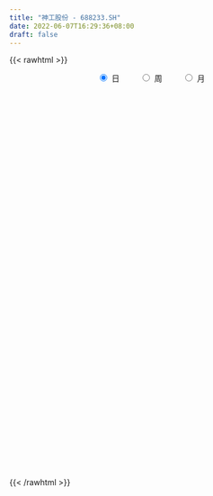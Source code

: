```yaml
---
title: "神工股份 - 688233.SH"
date: 2022-06-07T16:29:36+08:00
draft: false
---
```

{{< rawhtml >}}
    <div style="text-align: center">
        <label style="padding: 1rem;"><input style="margin-right: .5rem" type="radio" name="period" value="D" checked onclick="period_change(this)">日</label>
        <label style="padding: 1rem;"><input style="margin-right: .5rem" type="radio" name="period" value="W" onclick="period_change(this)">周</label>
        <label style="padding: 1rem;"><input style="margin-right: .5rem" type="radio" name="period" value="M" onclick="period_change(this)">月</label>
    </div>
    <div id="chart" style="height: 700px;"></div> 
    <script type="text/javascript">
        const D_v = [48874.21,60696.96,78216.34,64383.95,45057.26,77042.09,67079.66,72929.59,94086.69,102418.96,118325.95,90688.83,84387.85,75764.98,60602.64,45069.61,47243.79,39051.09,31353.0,34165.69,35592.69,27892.52,26572.83,20440.51,21799.97,17504.21,40855.94,21007.71,31789.29,29859.44,19689.23,29905.39,55099.23,31898.1,63455.34,74238.7,48241.19,61427.4,44544.49,51861.28,63617.7,52171.79,44114.65,26496.88,24012.23,19588.32,21548.69,29507.93,31343.64,13831.49,14693.1,21287.95,17794.97,18816.33,21718.07,20518.67,23108.6,17016.56,25881.19,18116.0,16123.26,14956.9,9464.13,12455.88,14004.18,21379.68,14493.83,12770.54,17620.3,14443.11,13806.14,16276.44,12465.23,12755.86,14321.43,9292.95,8518.71,9290.75,25966.69,37061.15,16994.29,16990.27,20413.57,40979.46,37339.96,32381.81,19571.75,26604.56,19366.15,13597.85,22255.96,14587.67,15628.38,7860.23,8134.35,6311.17,5313.77,6655.92,12428.95,11442.74,8709.34,7762.25,6206.54,6012.78,5829.72,5355.75,3765.84,5353.56,4436.58,3505.05,8237.43,7427.33,9309.04,8241.52,10253.0,6020.8,6963.56,7014.69,21988.85,10811.0,11212.67,7303.72,10945.26,8342.33,9420.74,5556.9,6114.25,4950.36,9757.0,5927.1,8246.76,4454.97,4462.46,5955.01,5110.13,7011.46,6777.78,5038.55,8829.41,6648.74,8594.32,4541.74,7497.91,6573.94,6291.97,9679.99,6238.03,8365.13,17599.38,13023.4,12772.83,8032.19,7209.63,9856.05,7272.87,5109.86,18037.48,13290.01,18599.02,15620.72,18640.5,9575.31,8744.57,7622.48,9251.89,13811.72,14398.5,12302.44,9303.44,32358.17,23759.45,14007.18,23759.59,19591.15,11421.45,9449.74,11147.23,8991.76,6567.21,9295.16,11037.19,27888.05,17074.31,10420.16,9536.42,13226.23,8799.5,7628.46,5892.59,22924.77,17688.92,11048.15,11514.87,6355.17,7277.15,7555.84,5591.52,5214.87,8310.56,6332.49,7691.11,6996.29,7433.87,6815.64,7860.15,6173.77,4196.04,5667.02,6063.53,4528.08,4397.89,5627.08,6225.63,4263.15,4099.78,11604.23,15524.46,16563.7,11972.72,7019.94,11484.26,7280.5,5538.14,7614.52,8212.34,11046.72,16137.28,12579.79,21596.59,37254.98,22337.2,28567.15,10557.42,17216.42,15732.27,18276.55,12019.58,15834.3,16850.37,9017.45,7358.36,16544.42,9277.54,12490.98,20329.21,17325.71,15030.28,13393.04,11522.36,15088.87,17161.46,35793.91,49409.41,66313.2,45068.75,43265.72,51837.09,49180.24,48072.1,33939.51,39778.59,33504.61,32246.29,26551.67,31754.46,53818.59,49952.86,37965.81,41047.95,39495.21,33697.91,38358.04,30744.93,21939.07,67192.55,42217.6,48989.11,46518.94,56302.65,33508.8,40584.81,32529.14,28081.03,52846.34,34619.23,23871.59,28328.01,17660.34,24114.73,52789.53,54570.03,40793.23,54920.5,68732.09,47786.08,40851.36,48510.14,45515.2,18760.44,167044.41,143939.57,73494.46,67329.72,47140.55,34240.35,78962.17,58966.18,43135.02,35417.3,34479.29,51153.2,42418.81,40855.82,107135.01,46625.95,33839.83,36847.62,30348.05,22497.48,32720.86,27249.47,29006.24,25959.82,27480.59,26311.16,20046.7,35846.49,18306.68,23530.25,24598.83,20257.55,16446.43,14647.63,23132.94,22709.78,22340.35,19452.45,23883.44,24419.15,17350.02,24883.43,33745.95,16972.98,12242.29,28328.82,28922.88,16419.15,25430.37,28384.94,36096.1,60897.88,105402.38,47209.32,39318.59,31910.08,32351.85,36869.91,22069.07,31437.38,27013.92,21148.75,50437.49,37187.19,107791.86,61956.54,60508.62,42982.96,42477.83,41281.48,31452.88,96171.45,70698.92,57894.2,44636.15,37074.6,45289.97,66284.65,35287.74,30059.12,29442.91,28451.46,39140.85,27774.87,18402.5,16217.62,18279.16,24289.17,17324.81,30468.87,35040.35,21224.97,23044.22,16590.13,14346.52,21597.27,14315.27,24907.53,28736.01,27275.84,28258.26,18592.58,39739.04,25938.58,28689.17,18742.76,35969.36,23536.58,15987.14,30261.37,15534.94,22475.43,26873.67,30920.15,21082.24,19463.84,48792.86,32653.9,17506.04,16136.89,12738.29,14612.19,19860.93,16305.37,23812.21,22048.76,52105.97,29163.69,18951.77,12462.44,22345.47,17207.49,42574.85,32002.11,38727.56,44690.73,27985.4,23269.57,13738.0,24394.07,20485.5,29618.18,32647.54,37577.84,20059.92,13389.02,25504.72,34842.42,41356.41,43780.17,22060.09,17802.58,16597.38,13154.27,11594.7,17215.67,10194.33,11817.79,11145.96,15944.95,25441.38,18280.5,25989.28,16094.09,9850.16,8962.7,15382.22,9532.57,12201.78,13990.29,6831.72,9127.55,7169.03,11233.47,52636.84,49862.82,38611.75,46082.85,32015.03,22586.09,11137.84,25430.98,27999.38,27491.16,17974.86,16068.3,24479.88,17378.6,21510.3,13307.74,12988.82,19275.94,14744.44,12494.36,11885.79,15696.54,15051.51,14456.96,22839.76,31785.81,19764.13]
const D_histogram = [0.0,0.0319088319,0.25501793,0.2532006374,0.0033465119,0.2301491827,0.2940208184,0.4329942135,0.7007507459,0.9863675901,0.6986192622,0.5238377034,0.4437843489,0.2029280291,-0.1322964914,-0.2675638491,-0.2870319295,-0.3177601831,-0.456595645,-0.5323420379,-0.6827003897,-0.86208973,-0.8255827222,-0.8305630825,-0.7515409695,-0.6803713636,-0.4676085247,-0.3574275609,-0.1971651161,-0.2368262357,-0.2147436476,-0.292475615,-0.0585236893,0.0708372393,0.4665715859,0.6398654275,0.8412464197,1.0732848642,1.0667834346,1.1971350743,1.0846134859,0.6043955907,-0.0812145971,-0.5907624067,-0.8132047667,-0.9117419923,-0.9789811891,-1.0993430283,-1.3590577139,-1.4417912878,-1.3421557012,-1.0448630061,-0.8021735341,-0.5509953343,-0.25152472,-0.1417655253,0.0076669767,0.0547759346,0.1238626552,0.1204958773,0.0901256302,0.0142224739,-0.0116066082,0.0502134171,0.1176663326,0.2614268525,0.2630031498,0.1466992895,0.03693958,-0.0892140322,-0.0541769348,-0.1457363756,-0.1111247497,-0.0455795609,0.0455947332,0.1288041282,0.1615224292,0.1228581793,0.2913647968,0.500452546,0.5429085926,0.5093689333,0.4466628334,0.6825659785,0.7879373951,0.8813938137,0.7792319625,0.8062905476,0.7655815703,0.6285413,0.3436999571,0.2030919041,-0.0214476634,-0.1642443448,-0.3206983216,-0.3561645296,-0.374391937,-0.3047007291,-0.1305322057,-0.0203274022,-0.0082750912,-0.0628230387,-0.143986702,-0.2034263103,-0.2073795313,-0.2428836124,-0.2810703353,-0.3265923551,-0.3735812873,-0.3537191066,-0.2366695868,-0.1510934599,-0.0925767985,-0.0813186202,0.0530764189,0.1496332231,0.224090986,0.2522037783,0.4374820067,0.4763479585,0.3782027629,0.2999346527,0.3154019964,0.354267856,0.273490204,0.1991910252,0.1253733739,0.0701194894,-0.0447907924,-0.1341689532,-0.2465871143,-0.325509652,-0.3440970913,-0.3173654188,-0.2590775238,-0.1624160283,-0.1070264605,-0.0367690038,0.040484503,0.0126818244,-0.0935793642,-0.1583556606,-0.2520856758,-0.2314781336,-0.2571832228,-0.3859255162,-0.4050569445,-0.4684320931,-0.2788179825,-0.172873981,-0.0013644365,0.0650446391,0.0396130711,-0.0714956798,-0.0982152074,-0.0927528532,0.093626051,0.3215131269,0.559546827,0.5968192729,0.4762263503,0.3065951018,0.1495208539,0.0445864625,-0.0880006582,-0.0010253768,-0.0132859827,0.0820440916,0.0941212912,0.2841895167,0.3926891346,0.4013607241,0.5337166097,0.5535603117,0.4954762281,0.403227624,0.1664849963,-0.0862513887,-0.2149515231,-0.3748196951,-0.5283959529,-0.9885000141,-1.2825055054,-1.3679144418,-1.3973088538,-1.1826522696,-0.9499453726,-0.6955369991,-0.4756538668,-0.12320344,0.0561024846,0.14160812,0.248393944,0.3266158568,0.3629442187,0.3575193658,0.3700662922,0.35919121,0.2012845227,0.0905046227,0.118886659,0.0891441575,-0.0292805425,-0.0840575066,-0.0697129778,-0.055395345,-0.0244880976,0.0516288715,0.1315529159,0.1544903844,0.1286680567,0.1346093793,0.1215506882,0.1359194512,0.1434418298,0.1727551777,0.2973974244,0.397997,0.4645828509,0.4823257803,0.4852944271,0.3762710486,0.2727484331,0.2457636673,0.2344205985,0.2801668441,0.3701460947,0.3833718583,0.4911508448,0.3859430937,0.2201598036,0.1343641663,0.0569458282,-0.0074641151,0.0028523265,-0.0273335103,-0.0455228087,-0.1521384895,-0.2852680301,-0.3342131013,-0.3257891038,-0.2543029273,-0.1528401808,-0.1135022121,0.0318743095,0.098812239,0.1607154164,0.1482048154,0.1748868069,0.2026386338,0.1672412279,0.2813614518,0.4270514115,0.786858196,0.9468694537,0.9896137067,0.8216202781,0.8443718435,0.8157210512,0.7142898572,0.6960131183,0.7336949595,0.5507231989,0.4400885022,0.297903269,0.3590592542,0.4115387451,0.405113158,0.2546050157,0.1378846331,-0.1330959931,-0.397548794,-0.4433916457,-0.5045153789,-0.1924240264,-0.1307521122,0.0224684119,0.0992657503,0.0198876342,0.0094726158,0.034510417,-0.0727842135,-0.152570828,-0.5226540412,-0.7299041984,-0.8557509409,-0.9347916092,-0.9794974686,-0.8513262803,-0.4657771385,-0.0612260958,0.2173809581,0.5219254704,0.6621995594,0.5930084177,0.6794308358,0.8202956072,0.7786223998,1.4666173798,2.7276226153,3.4458291664,3.540276816,3.3851831079,2.879452588,2.4534194496,3.0889979867,2.9283962536,2.2641269861,1.5225141157,0.831009715,0.3335416007,-0.2141870177,-0.6027582422,-1.2278464359,-1.4703871461,-1.9095560469,-2.0853000169,-2.3576610415,-2.6332761412,-2.839426733,-2.8915861453,-2.9999989434,-2.7450526254,-2.6204651808,-2.4351910953,-2.3743096858,-2.032434427,-1.9425418188,-1.7102907311,-1.5177043783,-1.4300059658,-1.3634385871,-1.2581672664,-1.0259887983,-0.8906642343,-0.9142835434,-0.7968020832,-0.8211384235,-0.4359910507,-0.270956219,-0.035575618,-0.2278487872,-0.16383627,-0.1042679417,0.292968864,0.4904322586,0.6194972979,0.8066420161,0.7773102468,0.9841181616,1.6296217185,1.1347152424,0.6439919563,0.051873846,-0.2276214357,-0.3636471088,-0.4707123717,-0.4431740421,-0.1989615692,-0.1095355028,-0.0800832845,0.3424626638,0.7236177433,1.7362197208,2.3102617706,1.9671591844,1.4411493058,1.0634643786,0.7488966038,0.4784618868,1.2698576599,1.6370743431,1.6580065642,1.4148985009,1.1140935915,1.07179076,1.3329619928,1.3030231798,0.9526520179,0.6441885226,0.1475884579,-0.5171787715,-0.6929184117,-0.7734386397,-0.7953133012,-0.8368210994,-0.6446824295,-0.6976075277,-0.4575130281,-0.6260436477,-0.8323854578,-0.8557069383,-0.9896091785,-1.2090734659,-1.2604985759,-1.2878232874,-1.4513898192,-1.6284790419,-1.4226103359,-0.9868132869,-0.7140389718,-0.9530618582,-0.8880702537,-1.088292898,-1.1405508807,-1.3742498516,-1.403155536,-1.4413007872,-1.1634169543,-0.9425129801,-0.8171708057,-0.8579031477,-1.0592639684,-1.224527396,-1.1119278736,-0.8259848752,-0.2677256333,-0.0211821064,0.0879457153,0.2071311905,0.1797581644,0.0838865254,-0.0551895748,-0.065872027,-0.1778882192,0.5086539526,0.8876506569,1.0877309432,1.1837620159,1.3089531788,1.2667384724,1.7149798019,1.6799638767,1.6821209597,1.97740817,1.8352749155,1.5779579848,1.2296207019,1.0030647066,0.6843778334,0.615376268,0.6540330944,0.5862578242,0.6403372476,0.4857007207,0.31764893,0.6444993496,0.5462695385,0.385261272,0.1899142103,-0.278162425,-0.5071888216,-0.7034092658,-0.9794972509,-1.1995944734,-1.3760693817,-1.2390374441,-1.1236540865,-1.017669071,-1.2398995095,-1.2557893217,-1.0225055106,-0.8554559462,-0.6926937934,-0.6863530058,-0.7474660312,-0.7668166248,-0.4681351977,-0.1340411938,-0.0087486995,-0.0215152223,-0.0996745302,-0.5208211368,-1.5255217356,-2.0306296558,-2.4167721097,-2.3490489184,-2.0652471677,-1.710426817,-1.4266271529,-0.9277424836,-0.3627569105,0.1127604854,0.4323498829,0.6409350512,0.9411337648,1.0753792494,1.2850203732,1.3824951938,1.4607559987,1.2342769543,1.1098407192,0.9633736355,0.7402954657,0.6476844269,0.6919185859,0.7120914916,0.8925540543,1.0617948796,1.0155136271]
const D_fast = [0.0,0.0398860399,0.3267496205,0.3882324872,0.1392149897,0.4235549562,0.5609317965,0.808153745,1.2510979639,1.7833067056,1.6702131932,1.6263910603,1.657283793,1.4671594805,1.0988608371,0.8967025172,0.8054764544,0.6953081549,0.4423237819,0.2334918795,-0.0875415697,-0.4824533425,-0.6523420153,-0.8649631462,-0.9738262756,-1.0727495106,-0.9768888029,-0.9560647292,-0.8450935635,-0.9439612421,-0.9755645658,-1.126415437,-0.9070944336,-0.7600241952,-0.2476469521,0.0856132463,0.4973058435,0.997665504,1.2578599331,1.6874953413,1.8461271244,1.5170081269,0.8110942898,0.1538558785,-0.2718876731,-0.5983603968,-0.9103448908,-1.3055424871,-1.9050216012,-2.3482029971,-2.5841063358,-2.5480293922,-2.5058833038,-2.3924539375,-2.1558645032,-2.0815466899,-1.9301974437,-1.8693945022,-1.7693421177,-1.7425849263,-1.7504237658,-1.8227713037,-1.8515020379,-1.7771286582,-1.6802591596,-1.4711419266,-1.4038148418,-1.4834438797,-1.5839686943,-1.7324258146,-1.7109329508,-1.8389264855,-1.832096047,-1.7779457485,-1.675372771,-1.559962344,-1.4868634358,-1.4948131408,-1.2534653241,-0.9192644384,-0.7410812437,-0.6472786696,-0.5983190612,-0.1917744214,0.1105813439,0.4243862159,0.5170323554,0.7456635774,0.8963499926,0.9164450474,0.7175286937,0.6276936167,0.3977921334,0.2139343657,-0.0226941914,-0.1472015318,-0.2590269234,-0.2655108978,-0.1239754259,-0.018852473,-0.0088689346,-0.0791226418,-0.1962829806,-0.3065791665,-0.3623772703,-0.4586022546,-0.5670565613,-0.6942266699,-0.8346109239,-0.9031785198,-0.8452963967,-0.7974936348,-0.7621211731,-0.7711926498,-0.6235285059,-0.489563396,-0.3590828866,-0.2679191497,0.0267295804,0.1846825218,0.1810880169,0.1778035699,0.2721214127,0.3995542363,0.3871491353,0.3626477128,0.3201734049,0.2824493928,0.1563414129,0.0334210138,-0.1406439259,-0.3009438766,-0.4055555887,-0.458165271,-0.4646467568,-0.4085892684,-0.3799563158,-0.31889111,-0.2315164774,-0.2561487,-0.3858047297,-0.4901699412,-0.6469213754,-0.6841833665,-0.7741842614,-0.9994079339,-1.1198035983,-1.3002867702,-1.1803771553,-1.117651649,-0.9464832135,-0.8638129782,-0.8793412785,-1.0083239492,-1.0595972788,-1.0773231378,-0.8675377209,-0.5592723633,-0.1813519564,0.0051253077,0.0035889726,-0.0893935004,-0.2090875348,-0.3028753106,-0.4574625958,-0.3707436587,-0.3863257602,-0.270484663,-0.2348771406,0.0262384641,0.2329103656,0.3419221361,0.6077071741,0.7659409541,0.8317259275,0.8402842294,0.6451628508,0.3708636186,0.1884256034,-0.0651474924,-0.3508227384,-1.0580518031,-1.6726836708,-2.1000712176,-2.478792843,-2.5597993263,-2.5645787724,-2.4840546487,-2.3830849831,-2.0614354163,-1.8681038706,-1.7471962052,-1.5783118952,-1.4184360182,-1.2913716016,-1.207416613,-1.1023531135,-1.0234303933,-1.1310159499,-1.2191696942,-1.1610659931,-1.1685224553,-1.2942672909,-1.3700586316,-1.3731423473,-1.3726735507,-1.3478883278,-1.2588641408,-1.1460518674,-1.0844918028,-1.0781471163,-1.0385534489,-1.0212244679,-0.9728758421,-0.9294930061,-0.8569908638,-0.657999261,-0.4579004353,-0.2751688718,-0.1368444972,-0.0125522437,-0.02750786,-0.0628433672,-0.0283872162,0.0188748646,0.1346628212,0.3171785956,0.4262473236,0.6568140214,0.6480920437,0.5373487045,0.4851441088,0.4219622277,0.3556862556,0.3667157788,0.3296965645,0.3001265639,0.1554762608,-0.0489702874,-0.1814686339,-0.2544919123,-0.2465814677,-0.1833287664,-0.1723663506,-0.0190212517,0.0726197375,0.1747017691,0.199242372,0.2696460651,0.3480575505,0.3544704515,0.5389310384,0.791383851,1.3479051845,1.7446338056,2.0347814852,2.0721931262,2.3060376525,2.481317123,2.5584583933,2.714184934,2.935290515,2.8899995541,2.889386983,2.8216775671,2.9725983658,3.127962543,3.2228152454,3.135958357,3.0537091327,2.7494545082,2.3856145088,2.2289237457,2.0416711678,2.3056565136,2.3346403999,2.4934780269,2.5950918029,2.5206855953,2.5126387308,2.5463041363,2.4208134525,2.3028841309,1.8021374074,1.4124112006,1.0726267229,0.7598881523,0.4703079258,0.385647544,0.6547524011,1.0439969199,1.3769492133,1.8119750932,2.1177990721,2.1968600348,2.4531401619,2.7990788351,2.9520612276,4.0067105526,5.9496214419,7.5292852846,8.5088021381,9.200004207,9.4141368342,9.6014585581,11.0092865919,11.5807839222,11.4825464012,11.1215620597,10.6378100878,10.2237273737,9.6224520009,9.0831912159,8.1511414132,7.5410039164,6.6244460039,5.9273770296,5.0656007446,4.1316666097,3.2156593347,2.440603386,1.5821908521,1.1508740138,0.6203451631,0.1968214748,-0.3358745371,-0.5021078851,-0.8978507316,-1.0931723267,-1.2800120685,-1.5498151474,-1.8241074155,-2.0333779114,-2.0576966429,-2.1450381374,-2.3972283324,-2.478947393,-2.7085683392,-2.4324187291,-2.3351229522,-2.1086362557,-2.3578716216,-2.3348181719,-2.301316829,-1.8308378073,-1.510766348,-1.2268269843,-0.8380217621,-0.6730259697,-0.2201885144,0.832720472,0.6214928065,0.2917675095,-0.2873821393,-0.6237827799,-0.8507202302,-1.075463586,-1.158718767,-0.9642466863,-0.9022044957,-0.8927730985,-0.3846114842,0.1774480311,1.6241049388,2.7757124312,2.9243996412,2.758677089,2.6468582564,2.5195146326,2.3686953873,3.4775555754,4.2540408444,4.6894747064,4.8000912684,4.7778097569,5.0034546153,5.5978663464,5.8936833284,5.7814751709,5.6340588062,5.1743558561,4.3802939338,4.0313246906,3.7574448027,3.5367418159,3.2860287429,3.3169968054,3.0896698252,3.2153860679,2.8903445364,2.4759063617,2.2386581467,1.8573536119,1.335620958,0.9690712039,0.6197906707,0.093376684,-0.4908322991,-0.640616177,-0.4515224498,-0.3572578777,-0.8345462286,-0.9915721875,-1.4638680564,-1.8012637592,-2.378525193,-2.7582197614,-3.1566902094,-3.169660615,-3.1843848859,-3.2633354129,-3.5185435418,-3.9847203546,-4.4561156313,-4.6214980773,-4.5420512976,-4.050723464,-3.8094754637,-3.6783612132,-3.5073929405,-3.4898264254,-3.564726433,-3.7175999269,-3.7447503859,-3.9012386329,-3.087532973,-2.4866236045,-2.0146105823,-1.6226390057,-1.1702095481,-0.8957396363,-0.0187533563,0.3662216876,0.7889090105,1.5785482633,1.8952337377,2.0324063031,1.9914741957,2.0156843771,1.8680919623,1.9529344639,2.1550995638,2.2338887497,2.448052485,2.4148411382,2.3262015801,2.814176837,2.8525144105,2.787821462,2.639952953,2.1023357114,1.7465121094,1.3744393488,0.8534770509,0.3334812101,-0.1870110437,-0.3597384671,-0.5252686311,-0.6737008834,-1.2059061993,-1.5357433419,-1.5580859084,-1.6049003305,-1.6153116261,-1.7805590899,-2.0285386232,-2.239593373,-2.0579457453,-1.7573620399,-1.6342567204,-1.6524020488,-1.7554799893,-2.3068318801,-3.6929129127,-4.7056782469,-5.6960137282,-6.2155527665,-6.4480628077,-6.5208491613,-6.5937062855,-6.3267572371,-5.8524608916,-5.3487533743,-4.921076506,-4.552257575,-4.0167754202,-3.6136851232,-3.0827889062,-2.6396902871,-2.1962404825,-2.1141502883,-1.9611263436,-1.8667500184,-1.9047543218,-1.8354442538,-1.6182304484,-1.4200346698,-1.0164335935,-0.5817440483,-0.3741468941]
const D_slow = [0.0,0.007977208,0.0717316905,0.1350318498,0.1358684778,0.1934057735,0.2669109781,0.3751595315,0.5503472179,0.7969391155,0.971593931,1.1025533569,1.2134994441,1.2642314514,1.2311573285,1.1642663663,1.0925083839,1.0130683381,0.8989194268,0.7658339174,0.59515882,0.3796363875,0.1732407069,-0.0344000637,-0.2222853061,-0.392378147,-0.5092802782,-0.5986371684,-0.6479284474,-0.7071350063,-0.7608209182,-0.833939822,-0.8485707443,-0.8308614345,-0.714218538,-0.5542521812,-0.3439405762,-0.0756193602,0.1910764985,0.490360267,0.7615136385,0.9126125362,0.8923088869,0.7446182852,0.5413170936,0.3133815955,0.0686362982,-0.2061994588,-0.5459638873,-0.9064117093,-1.2419506346,-1.5031663861,-1.7037097696,-1.8414586032,-1.9043397832,-1.9397811645,-1.9378644204,-1.9241704367,-1.8932047729,-1.8630808036,-1.8405493961,-1.8369937776,-1.8398954296,-1.8273420754,-1.7979254922,-1.7325687791,-1.6668179916,-1.6301431692,-1.6209082742,-1.6432117823,-1.656756016,-1.6931901099,-1.7209712973,-1.7323661875,-1.7209675042,-1.6887664722,-1.6483858649,-1.6176713201,-1.5448301209,-1.4197169844,-1.2839898363,-1.1566476029,-1.0449818946,-0.8743403999,-0.6773560512,-0.4570075977,-0.2621996071,-0.0606269702,0.1307684224,0.2879037474,0.3738287366,0.4246017126,0.4192397968,0.3781787106,0.2980041302,0.2089629978,0.1153650136,0.0391898313,0.0065567799,0.0014749293,-0.0005938435,-0.0162996032,-0.0522962787,-0.1031528562,-0.1549977391,-0.2157186422,-0.285986226,-0.3676343148,-0.4610296366,-0.5494594132,-0.6086268099,-0.6464001749,-0.6695443746,-0.6898740296,-0.6766049249,-0.6391966191,-0.5831738726,-0.520122928,-0.4107524263,-0.2916654367,-0.197114746,-0.1221310828,-0.0432805837,0.0452863803,0.1136589313,0.1634566876,0.1948000311,0.2123299034,0.2011322053,0.167589967,0.1059431884,0.0245657754,-0.0614584974,-0.1407998521,-0.2055692331,-0.2461732401,-0.2729298553,-0.2821221062,-0.2720009805,-0.2688305244,-0.2922253654,-0.3318142806,-0.3948356995,-0.4527052329,-0.5170010386,-0.6134824177,-0.7147466538,-0.8318546771,-0.9015591727,-0.944777668,-0.9451187771,-0.9288576173,-0.9189543495,-0.9368282695,-0.9613820713,-0.9845702846,-0.9611637719,-0.8807854902,-0.7408987834,-0.5916939652,-0.4726373776,-0.3959886022,-0.3586083887,-0.3474617731,-0.3694619376,-0.3697182818,-0.3730397775,-0.3525287546,-0.3289984318,-0.2579510526,-0.159778769,-0.059438588,0.0739905644,0.2123806424,0.3362496994,0.4370566054,0.4786778545,0.4571150073,0.4033771265,0.3096722027,0.1775732145,-0.069551789,-0.3901781654,-0.7321567758,-1.0814839893,-1.3771470567,-1.6146333998,-1.7885176496,-1.9074311163,-1.9382319763,-1.9242063551,-1.8888043252,-1.8267058392,-1.745051875,-1.6543158203,-1.5649359788,-1.4724194058,-1.3826216033,-1.3323004726,-1.3096743169,-1.2799526522,-1.2576666128,-1.2649867484,-1.286001125,-1.3034293695,-1.3172782057,-1.3234002301,-1.3104930123,-1.2776047833,-1.2389821872,-1.206815173,-1.1731628282,-1.1427751561,-1.1087952933,-1.0729348359,-1.0297460415,-0.9553966854,-0.8558974353,-0.7397517226,-0.6191702775,-0.4978466708,-0.4037789086,-0.3355918003,-0.2741508835,-0.2155457339,-0.1455040229,-0.0529674992,0.0428754654,0.1656631766,0.26214895,0.3171889009,0.3507799425,0.3650163995,0.3631503707,0.3638634524,0.3570300748,0.3456493726,0.3076147503,0.2362977427,0.1527444674,0.0712971915,0.0077214596,-0.0304885856,-0.0588641386,-0.0508955612,-0.0261925015,0.0139863526,0.0510375565,0.0947592582,0.1454189167,0.1872292237,0.2575695866,0.3643324395,0.5610469885,0.7977643519,1.0451677786,1.2505728481,1.461665809,1.6655960718,1.8441685361,2.0181718157,2.2015955555,2.3392763553,2.4492984808,2.5237742981,2.6135391116,2.7164237979,2.8177020874,2.8813533413,2.9158244996,2.8825505013,2.7831633028,2.6723153914,2.5461865467,2.4980805401,2.465392512,2.471009615,2.4958260526,2.5007979611,2.5031661151,2.5117937193,2.4935976659,2.4554549589,2.3247914486,2.142315399,1.9283776638,1.6946797615,1.4498053943,1.2369738243,1.1205295396,1.1052230157,1.1595682552,1.2900496228,1.4555995127,1.6038516171,1.773709326,1.9787832278,2.1734388278,2.5400931728,3.2219988266,4.0834561182,4.9685253222,5.8148210991,6.5346842461,7.1480391085,7.9202886052,8.6523876686,9.2184194151,9.5990479441,9.8068003728,9.890185773,9.8366390186,9.685949458,9.3789878491,9.0113910625,8.5340020508,8.0126770466,7.4232617862,6.7649427509,6.0550860676,5.3321895313,4.5821897955,3.8959266391,3.2408103439,2.6320125701,2.0384351486,1.5303265419,1.0446910872,0.6171184044,0.2376923098,-0.1198091816,-0.4606688284,-0.775210645,-1.0317078446,-1.2543739031,-1.482944789,-1.6821453098,-1.8874299157,-1.9964276784,-2.0641667331,-2.0730606376,-2.1300228344,-2.1709819019,-2.1970488873,-2.1238066713,-2.0011986067,-1.8463242822,-1.6446637782,-1.4503362165,-1.2043066761,-0.7969012464,-0.5132224359,-0.3522244468,-0.3392559853,-0.3961613442,-0.4870731214,-0.6047512143,-0.7155447249,-0.7652851172,-0.7926689929,-0.812689814,-0.727074148,-0.5461697122,-0.112114782,0.4654506606,0.9572404567,1.3175277832,1.5833938778,1.7706180288,1.8902335005,2.2076979155,2.6169665013,3.0314681423,3.3851927675,3.6637161654,3.9316638554,4.2649043536,4.5906601485,4.828823153,4.9898702837,5.0267673981,4.8974727053,4.7242431023,4.5308834424,4.3320551171,4.1228498423,3.9616792349,3.787277353,3.6728990959,3.516388184,3.3082918196,3.094365085,2.8469627904,2.5446944239,2.2295697799,1.9076139581,1.5447665032,1.1376467428,0.7819941588,0.5352908371,0.3567810941,0.1185156296,-0.1035019338,-0.3755751583,-0.6607128785,-1.0042753414,-1.3550642254,-1.7153894222,-2.0062436608,-2.2418719058,-2.4461646072,-2.6606403941,-2.9254563862,-3.2315882352,-3.5095702036,-3.7160664224,-3.7829978308,-3.7882933574,-3.7663069285,-3.7145241309,-3.6695845898,-3.6486129585,-3.6624103521,-3.6788783589,-3.7233504137,-3.5961869256,-3.3742742613,-3.1023415255,-2.8064010216,-2.4791627269,-2.1624781088,-1.7337331583,-1.3137421891,-0.8932119492,-0.3988599067,0.0599588222,0.4544483184,0.7618534938,1.0126196705,1.1837141289,1.3375581959,1.5010664694,1.6476309255,1.8077152374,1.9291404176,2.0085526501,2.1696774875,2.3062448721,2.4025601901,2.4500387426,2.3804981364,2.253700931,2.0778486145,1.8329743018,1.5330756835,1.189058338,0.879298977,0.5983854554,0.3439681876,0.0339933103,-0.2799540202,-0.5355803978,-0.7494443844,-0.9226178327,-1.0942060842,-1.281072592,-1.4727767482,-1.5898105476,-1.6233208461,-1.6255080209,-1.6308868265,-1.655805459,-1.7860107432,-2.1673911771,-2.6750485911,-3.2792416185,-3.8665038481,-4.38281564,-4.8104223443,-5.1670791325,-5.3990147534,-5.4897039811,-5.4615138597,-5.353426389,-5.1931926262,-4.957909185,-4.6890643726,-4.3678092793,-4.0221854809,-3.6569964812,-3.3484272426,-3.0709670628,-2.8301236539,-2.6450497875,-2.4831286808,-2.3101490343,-2.1321261614,-1.9089876478,-1.6435389279,-1.3896605211]
const D_data = [['2020-05-15', 53.45, 53.96, 52.5, 55.36],['2020-05-18', 55.81, 54.46, 53.6, 56.5],['2020-05-19', 54.1, 57.67, 52.53, 58.58],['2020-05-20', 56.85, 55.67, 55.03, 59.5],['2020-05-21', 55.88, 52.0, 51.98, 56.6],['2020-05-22', 52.3, 58.03, 51.8, 58.39],['2020-05-25', 59.7, 57.02, 56.68, 60.9],['2020-05-26', 56.4, 58.85, 56.11, 60.18],['2020-05-27', 58.09, 62.09, 56.79, 62.43],['2020-05-28', 62.1, 64.59, 59.2, 66.07],['2020-05-29', 62.44, 58.2, 57.5, 64.99],['2020-06-01', 59.01, 59.0, 56.27, 59.99],['2020-06-02', 59.9, 60.05, 57.02, 60.88],['2020-06-03', 59.79, 57.6, 57.59, 61.0],['2020-06-04', 57.88, 55.06, 54.5, 58.17],['2020-06-05', 55.06, 56.3, 54.62, 57.68],['2020-06-08', 57.5, 57.27, 55.82, 58.77],['2020-06-09', 57.27, 56.9, 55.06, 57.6],['2020-06-10', 56.58, 54.91, 54.8, 57.36],['2020-06-11', 55.0, 54.84, 54.29, 56.97],['2020-06-12', 53.0, 52.9, 52.68, 53.95],['2020-06-15', 52.8, 51.09, 51.01, 53.48],['2020-06-16', 51.55, 52.77, 51.36, 52.8],['2020-06-17', 52.98, 51.68, 51.18, 52.98],['2020-06-18', 51.76, 52.28, 51.6, 53.23],['2020-06-19', 51.87, 51.97, 51.58, 52.77],['2020-06-22', 52.26, 53.99, 52.24, 54.96],['2020-06-23', 53.8, 53.17, 52.8, 54.1],['2020-06-24', 53.5, 54.22, 53.05, 54.85],['2020-06-29', 53.3, 51.77, 51.5, 53.88],['2020-06-30', 52.3, 52.21, 51.89, 52.84],['2020-07-01', 52.19, 50.49, 50.01, 52.9],['2020-07-02', 50.5, 54.56, 50.03, 55.35],['2020-07-03', 54.44, 54.12, 53.09, 54.98],['2020-07-06', 55.2, 58.99, 54.12, 59.95],['2020-07-07', 59.25, 58.1, 58.1, 62.18],['2020-07-08', 59.47, 60.0, 58.5, 60.79],['2020-07-09', 60.0, 62.3, 59.03, 64.5],['2020-07-10', 61.99, 60.79, 60.28, 63.7],['2020-07-13', 60.88, 63.8, 60.18, 63.8],['2020-07-14', 65.13, 61.81, 59.8, 65.98],['2020-07-15', 61.7, 56.39, 55.98, 62.0],['2020-07-16', 56.6, 50.99, 50.88, 57.18],['2020-07-17', 51.07, 49.8, 49.11, 51.99],['2020-07-20', 50.29, 50.94, 48.45, 50.94],['2020-07-21', 51.42, 50.99, 50.13, 52.1],['2020-07-22', 50.47, 50.2, 50.1, 51.3],['2020-07-23', 49.66, 48.18, 47.5, 50.21],['2020-07-24', 47.87, 44.36, 43.56, 48.38],['2020-07-27', 44.68, 44.42, 43.83, 45.5],['2020-07-28', 45.78, 45.48, 44.84, 46.47],['2020-07-29', 45.47, 47.88, 45.08, 48.06],['2020-07-30', 48.1, 47.69, 47.08, 48.5],['2020-07-31', 47.41, 48.34, 47.23, 48.69],['2020-08-03', 48.76, 49.85, 48.58, 50.1],['2020-08-04', 49.85, 48.15, 47.61, 50.05],['2020-08-05', 50.65, 49.02, 48.7, 50.65],['2020-08-06', 48.58, 48.02, 47.59, 48.87],['2020-08-07', 48.15, 48.41, 47.81, 49.67],['2020-08-10', 48.1, 47.51, 46.91, 48.53],['2020-08-11', 47.3, 46.9, 46.85, 48.24],['2020-08-12', 46.5, 45.82, 45.31, 47.0],['2020-08-13', 46.24, 45.91, 45.76, 46.61],['2020-08-14', 46.0, 46.86, 45.8, 46.88],['2020-08-17', 46.79, 47.09, 46.06, 47.17],['2020-08-18', 47.52, 48.52, 46.71, 48.98],['2020-08-19', 47.88, 47.1, 47.0, 48.48],['2020-08-20', 46.88, 45.24, 45.01, 47.46],['2020-08-21', 45.1, 44.55, 44.0, 45.56],['2020-08-24', 44.55, 43.45, 42.01, 45.0],['2020-08-25', 43.55, 44.93, 42.9, 45.0],['2020-08-26', 44.42, 42.87, 42.39, 44.87],['2020-08-27', 43.18, 43.95, 42.51, 44.49],['2020-08-28', 43.81, 44.3, 43.05, 44.7],['2020-08-31', 44.51, 44.8, 43.99, 45.79],['2020-09-01', 44.79, 45.0, 44.12, 45.4],['2020-09-02', 45.0, 44.56, 44.36, 45.29],['2020-09-03', 44.56, 43.53, 43.4, 44.8],['2020-09-04', 43.3, 46.42, 42.74, 46.5],['2020-09-07', 46.47, 48.06, 45.6, 49.28],['2020-09-08', 47.76, 46.88, 46.5, 48.8],['2020-09-09', 46.0, 46.2, 45.56, 47.59],['2020-09-10', 46.0, 45.8, 45.53, 48.55],['2020-09-11', 45.8, 50.33, 45.76, 50.35],['2020-09-14', 51.41, 50.1, 49.41, 51.97],['2020-09-15', 50.6, 51.08, 48.71, 52.0],['2020-09-16', 50.53, 49.22, 48.9, 51.64],['2020-09-17', 48.6, 51.25, 48.41, 51.61],['2020-09-18', 50.99, 51.0, 49.65, 51.41],['2020-09-21', 50.8, 49.9, 49.76, 51.45],['2020-09-22', 49.3, 47.34, 47.18, 49.45],['2020-09-23', 47.51, 48.27, 47.34, 49.18],['2020-09-24', 48.27, 46.36, 46.02, 48.72],['2020-09-25', 46.44, 46.37, 45.98, 47.29],['2020-09-28', 46.05, 45.24, 44.67, 46.35],['2020-09-29', 45.78, 46.0, 45.6, 46.66],['2020-09-30', 46.28, 45.8, 45.5, 46.6],['2020-10-09', 46.87, 46.78, 46.49, 47.4],['2020-10-12', 46.98, 48.58, 46.78, 48.77],['2020-10-13', 48.3, 48.49, 47.51, 49.09],['2020-10-14', 48.5, 47.58, 47.15, 48.57],['2020-10-15', 47.93, 46.6, 46.51, 47.98],['2020-10-16', 47.1, 45.81, 45.55, 47.28],['2020-10-19', 45.7, 45.55, 45.3, 46.37],['2020-10-20', 45.39, 45.89, 44.6, 45.95],['2020-10-21', 46.18, 45.18, 44.82, 46.18],['2020-10-22', 44.61, 44.7, 44.25, 45.36],['2020-10-23', 44.99, 44.09, 43.96, 45.37],['2020-10-26', 44.09, 43.48, 43.42, 44.58],['2020-10-27', 43.48, 43.88, 43.26, 43.9],['2020-10-28', 45.76, 45.15, 44.61, 45.87],['2020-10-29', 44.85, 45.06, 44.41, 45.35],['2020-10-30', 45.1, 44.92, 44.52, 46.19],['2020-11-02', 44.92, 44.35, 43.36, 46.01],['2020-11-03', 44.57, 46.18, 44.44, 46.42],['2020-11-04', 46.22, 46.32, 45.71, 46.7],['2020-11-05', 47.65, 46.57, 46.07, 47.65],['2020-11-06', 46.61, 46.38, 45.9, 47.51],['2020-11-09', 47.16, 49.14, 46.92, 49.86],['2020-11-10', 49.0, 48.23, 47.83, 49.47],['2020-11-11', 48.1, 46.66, 46.55, 48.2],['2020-11-12', 46.93, 46.68, 46.24, 47.09],['2020-11-13', 46.3, 47.92, 46.0, 48.99],['2020-11-16', 47.97, 48.63, 47.79, 48.82],['2020-11-17', 48.18, 47.28, 46.3, 48.6],['2020-11-18', 47.27, 47.15, 46.5, 47.58],['2020-11-19', 46.66, 46.91, 46.4, 47.76],['2020-11-20', 46.91, 46.9, 46.61, 47.21],['2020-11-23', 47.16, 45.73, 45.7, 47.28],['2020-11-24', 45.78, 45.45, 45.3, 46.3],['2020-11-25', 45.55, 44.48, 44.44, 45.8],['2020-11-26', 44.39, 44.16, 44.14, 44.76],['2020-11-27', 44.39, 44.38, 44.02, 44.59],['2020-11-30', 44.77, 44.69, 44.15, 45.15],['2020-12-01', 45.0, 45.06, 44.52, 45.14],['2020-12-02', 44.95, 45.76, 44.68, 46.2],['2020-12-03', 45.76, 45.51, 45.5, 46.56],['2020-12-04', 45.85, 45.94, 45.3, 46.16],['2020-12-07', 46.78, 46.39, 46.2, 47.35],['2020-12-08', 46.39, 45.19, 45.16, 46.55],['2020-12-09', 45.21, 43.77, 43.55, 45.39],['2020-12-10', 43.5, 43.68, 43.35, 44.39],['2020-12-11', 44.35, 42.67, 42.33, 44.41],['2020-12-14', 42.67, 43.65, 42.27, 44.12],['2020-12-15', 43.6, 42.79, 42.53, 44.22],['2020-12-16', 42.68, 40.74, 40.62, 42.68],['2020-12-17', 40.78, 41.3, 40.2, 41.4],['2020-12-18', 41.98, 40.06, 39.8, 41.98],['2020-12-21', 40.08, 43.15, 40.02, 43.36],['2020-12-22', 42.89, 42.59, 41.7, 43.15],['2020-12-23', 43.09, 43.96, 42.16, 44.44],['2020-12-24', 43.59, 43.18, 43.0, 44.65],['2020-12-25', 43.79, 42.05, 41.84, 43.85],['2020-12-28', 41.5, 40.46, 40.06, 41.77],['2020-12-29', 40.4, 40.94, 40.4, 41.56],['2020-12-30', 40.73, 41.07, 40.71, 41.48],['2020-12-31', 40.99, 43.72, 40.99, 44.24],['2021-01-04', 43.72, 45.4, 43.51, 45.49],['2021-01-05', 45.4, 47.03, 44.8, 47.1],['2021-01-06', 46.35, 45.63, 45.55, 48.2],['2021-01-07', 45.54, 43.78, 42.55, 46.38],['2021-01-08', 43.78, 42.63, 42.33, 44.7],['2021-01-11', 42.63, 42.03, 41.58, 43.75],['2021-01-12', 41.71, 42.0, 41.4, 42.59],['2021-01-13', 42.1, 40.94, 40.5, 42.5],['2021-01-14', 41.85, 43.48, 40.76, 44.38],['2021-01-15', 43.02, 42.38, 42.2, 44.7],['2021-01-18', 42.13, 43.93, 41.5, 44.14],['2021-01-19', 43.5, 43.2, 43.19, 44.44],['2021-01-20', 43.7, 46.09, 43.7, 47.77],['2021-01-21', 46.78, 46.12, 44.73, 46.91],['2021-01-22', 46.11, 45.49, 45.0, 46.69],['2021-01-25', 45.1, 47.8, 43.6, 47.88],['2021-01-26', 48.01, 47.26, 46.53, 48.88],['2021-01-27', 46.03, 46.64, 45.57, 47.5],['2021-01-28', 46.0, 46.22, 45.22, 47.14],['2021-01-29', 46.3, 43.81, 43.59, 46.84],['2021-02-01', 43.26, 42.38, 42.13, 43.81],['2021-02-02', 42.3, 42.84, 42.13, 43.5],['2021-02-03', 42.9, 41.48, 41.05, 43.4],['2021-02-04', 41.48, 40.38, 39.5, 41.8],['2021-02-05', 39.89, 34.27, 33.65, 40.65],['2021-02-08', 32.8, 33.36, 31.3, 34.8],['2021-02-09', 33.38, 33.8, 32.71, 34.6],['2021-02-10', 34.0, 32.95, 32.75, 34.4],['2021-02-18', 34.55, 35.3, 33.55, 35.75],['2021-02-19', 35.29, 35.67, 34.51, 35.93],['2021-02-22', 35.62, 36.36, 35.62, 37.17],['2021-02-23', 35.63, 36.48, 35.5, 36.88],['2021-02-24', 38.49, 39.18, 37.51, 40.4],['2021-02-25', 39.48, 38.15, 37.49, 40.17],['2021-02-26', 36.51, 37.5, 36.51, 39.0],['2021-03-01', 38.48, 38.18, 37.78, 39.57],['2021-03-02', 38.86, 38.3, 37.85, 38.9],['2021-03-03', 38.02, 38.12, 37.78, 38.7],['2021-03-04', 38.46, 37.74, 37.7, 39.44],['2021-03-05', 37.03, 38.06, 37.03, 38.28],['2021-03-08', 38.04, 37.86, 37.79, 39.25],['2021-03-09', 37.86, 35.59, 35.59, 37.86],['2021-03-10', 35.87, 35.38, 35.35, 36.91],['2021-03-11', 35.58, 36.8, 35.31, 37.9],['2021-03-12', 36.82, 35.97, 35.59, 37.26],['2021-03-15', 35.72, 34.3, 34.0, 35.72],['2021-03-16', 34.39, 34.4, 34.1, 34.81],['2021-03-17', 33.87, 34.91, 33.87, 35.22],['2021-03-18', 34.97, 34.75, 34.61, 35.9],['2021-03-19', 34.5, 34.86, 34.34, 35.29],['2021-03-22', 34.75, 35.54, 34.7, 35.7],['2021-03-23', 35.49, 35.9, 35.49, 36.36],['2021-03-24', 36.3, 35.4, 35.27, 36.3],['2021-03-25', 35.38, 34.72, 34.58, 35.42],['2021-03-26', 34.8, 35.0, 33.98, 35.67],['2021-03-29', 34.83, 34.68, 34.54, 35.72],['2021-03-30', 35.0, 34.97, 34.34, 35.41],['2021-03-31', 34.41, 34.9, 34.14, 34.99],['2021-04-01', 34.79, 35.25, 33.8, 36.16],['2021-04-02', 35.28, 36.91, 35.26, 37.27],['2021-04-06', 37.28, 37.37, 37.01, 38.61],['2021-04-07', 37.26, 37.63, 36.4, 37.99],['2021-04-08', 37.56, 37.53, 37.3, 38.15],['2021-04-09', 37.53, 37.71, 37.35, 38.63],['2021-04-12', 37.67, 36.3, 36.05, 37.67],['2021-04-13', 36.3, 36.0, 35.89, 36.97],['2021-04-14', 36.0, 36.77, 35.76, 37.38],['2021-04-15', 36.21, 37.02, 36.01, 37.18],['2021-04-16', 37.02, 38.01, 36.7, 38.55],['2021-04-19', 39.27, 39.18, 37.72, 39.5],['2021-04-20', 38.99, 38.8, 38.62, 39.47],['2021-04-21', 38.67, 40.68, 38.67, 40.95],['2021-04-22', 40.49, 38.4, 38.0, 40.49],['2021-04-23', 38.0, 37.19, 36.98, 38.35],['2021-04-26', 37.0, 37.7, 36.92, 39.65],['2021-04-27', 38.27, 37.49, 37.0, 38.36],['2021-04-28', 37.49, 37.34, 36.8, 38.66],['2021-04-29', 37.41, 38.18, 37.41, 38.68],['2021-04-30', 38.15, 37.66, 36.37, 38.15],['2021-05-06', 37.6, 37.7, 36.89, 38.15],['2021-05-07', 37.66, 36.22, 36.09, 38.08],['2021-05-10', 36.2, 35.1, 34.65, 36.22],['2021-05-11', 34.97, 35.44, 34.65, 35.76],['2021-05-12', 35.38, 35.8, 35.01, 36.0],['2021-05-13', 35.58, 36.58, 35.28, 37.31],['2021-05-14', 36.61, 37.26, 36.3, 37.39],['2021-05-17', 37.3, 36.75, 36.65, 37.97],['2021-05-18', 36.7, 38.54, 36.33, 39.13],['2021-05-19', 38.55, 38.18, 38.18, 39.5],['2021-05-20', 38.44, 38.57, 37.81, 39.13],['2021-05-21', 38.79, 37.9, 37.68, 39.18],['2021-05-24', 37.87, 38.57, 37.38, 38.57],['2021-05-25', 38.58, 38.9, 38.18, 39.1],['2021-05-26', 38.9, 38.26, 38.22, 39.3],['2021-05-27', 38.44, 40.56, 38.35, 41.33],['2021-05-28', 40.96, 41.99, 40.21, 43.33],['2021-05-31', 41.99, 46.6, 41.99, 47.66],['2021-06-01', 45.52, 46.3, 45.52, 47.52],['2021-06-02', 46.46, 46.29, 45.7, 48.38],['2021-06-03', 45.89, 44.2, 43.77, 46.57],['2021-06-04', 43.93, 47.06, 43.93, 48.18],['2021-06-07', 48.2, 47.29, 47.0, 49.88],['2021-06-08', 48.1, 46.89, 46.5, 48.8],['2021-06-09', 46.87, 48.45, 46.87, 49.27],['2021-06-10', 48.38, 50.08, 48.38, 51.61],['2021-06-11', 49.0, 47.76, 47.68, 49.99],['2021-06-15', 47.49, 48.61, 47.45, 49.2],['2021-06-16', 48.2, 48.18, 47.11, 49.91],['2021-06-17', 48.58, 51.14, 48.39, 51.85],['2021-06-18', 51.7, 52.03, 50.0, 53.5],['2021-06-21', 52.6, 52.14, 51.5, 53.49],['2021-06-22', 52.55, 50.58, 49.68, 52.76],['2021-06-23', 49.9, 50.85, 49.71, 51.5],['2021-06-24', 50.97, 48.28, 48.05, 50.97],['2021-06-25', 48.61, 47.1, 46.0, 48.8],['2021-06-28', 47.79, 49.05, 46.7, 49.87],['2021-06-29', 49.0, 48.56, 48.08, 49.8],['2021-06-30', 49.06, 54.0, 49.06, 55.66],['2021-07-01', 53.54, 52.1, 52.0, 55.0],['2021-07-02', 51.48, 54.14, 51.11, 55.49],['2021-07-05', 54.89, 54.21, 52.73, 56.68],['2021-07-06', 54.5, 52.65, 51.47, 55.6],['2021-07-07', 52.0, 53.64, 51.02, 54.02],['2021-07-08', 53.8, 54.5, 53.18, 55.3],['2021-07-09', 53.6, 52.96, 51.68, 54.41],['2021-07-12', 53.0, 53.06, 52.0, 53.66],['2021-07-13', 53.06, 48.27, 48.01, 53.06],['2021-07-14', 48.26, 48.56, 47.88, 50.04],['2021-07-15', 48.5, 48.33, 47.07, 48.74],['2021-07-16', 48.32, 47.9, 47.69, 50.48],['2021-07-19', 47.35, 47.45, 47.0, 48.44],['2021-07-20', 46.99, 49.3, 46.8, 49.51],['2021-07-21', 49.8, 53.56, 49.37, 54.49],['2021-07-22', 54.0, 55.89, 53.5, 56.41],['2021-07-23', 56.65, 56.39, 55.6, 57.89],['2021-07-26', 57.45, 58.77, 55.6, 59.48],['2021-07-27', 59.01, 58.59, 58.2, 63.5],['2021-07-28', 58.73, 56.88, 54.63, 59.38],['2021-07-29', 58.2, 59.63, 57.51, 60.45],['2021-07-30', 59.0, 61.8, 58.5, 62.3],['2021-08-02', 61.14, 60.72, 57.53, 62.36],['2021-08-03', 72.86, 72.86, 72.86, 72.86],['2021-08-04', 77.77, 87.43, 77.01, 87.43],['2021-08-05', 87.1, 89.0, 87.1, 95.68],['2021-08-06', 92.55, 86.84, 85.5, 93.87],['2021-08-09', 88.0, 87.1, 81.0, 89.78],['2021-08-10', 87.48, 84.31, 82.11, 88.88],['2021-08-11', 86.16, 85.9, 83.08, 87.9],['2021-08-12', 85.9, 103.08, 85.26, 103.08],['2021-08-13', 103.74, 97.99, 96.71, 104.99],['2021-08-16', 96.32, 92.8, 92.5, 98.18],['2021-08-17', 93.32, 90.88, 90.0, 97.9],['2021-08-18', 91.33, 89.95, 88.0, 94.97],['2021-08-19', 90.73, 91.03, 89.61, 96.8],['2021-08-20', 90.49, 89.02, 87.85, 95.28],['2021-08-23', 89.09, 89.54, 87.0, 90.69],['2021-08-24', 84.0, 84.45, 77.61, 88.0],['2021-08-25', 84.34, 87.12, 84.0, 89.98],['2021-08-26', 86.76, 82.7, 82.21, 86.76],['2021-08-27', 82.7, 83.91, 81.4, 85.38],['2021-08-30', 83.5, 80.8, 79.01, 83.59],['2021-08-31', 81.62, 78.28, 77.66, 81.64],['2021-09-01', 80.28, 76.56, 75.33, 80.28],['2021-09-02', 76.0, 76.3, 73.8, 77.0],['2021-09-03', 76.29, 73.5, 71.3, 76.29],['2021-09-06', 74.2, 76.75, 71.87, 77.85],['2021-09-07', 75.99, 74.5, 74.19, 77.44],['2021-09-08', 74.7, 74.49, 73.27, 75.3],['2021-09-09', 75.43, 72.0, 71.31, 75.43],['2021-09-10', 72.0, 75.1, 70.7, 76.89],['2021-09-13', 75.0, 71.7, 71.7, 75.5],['2021-09-14', 70.56, 73.01, 70.56, 76.47],['2021-09-15', 71.88, 72.43, 71.08, 75.89],['2021-09-16', 73.43, 70.7, 70.21, 73.43],['2021-09-17', 71.9, 69.69, 67.5, 72.68],['2021-09-22', 69.0, 69.5, 68.0, 70.39],['2021-09-23', 69.69, 70.96, 69.42, 74.1],['2021-09-24', 71.97, 69.81, 69.14, 72.93],['2021-09-27', 71.0, 67.2, 66.0, 71.86],['2021-09-28', 66.9, 68.31, 66.03, 70.1],['2021-09-29', 68.9, 65.88, 64.51, 68.9],['2021-09-30', 66.8, 71.21, 65.38, 72.35],['2021-10-08', 71.86, 69.37, 68.86, 72.88],['2021-10-11', 69.99, 70.92, 69.75, 74.2],['2021-10-12', 70.91, 65.27, 64.28, 70.91],['2021-10-13', 65.5, 67.67, 65.5, 68.35],['2021-10-14', 67.02, 67.53, 66.7, 68.6],['2021-10-15', 67.88, 72.77, 66.66, 74.35],['2021-10-18', 73.02, 71.9, 70.5, 74.31],['2021-10-19', 72.4, 72.1, 70.6, 73.0],['2021-10-20', 72.18, 74.01, 71.16, 74.47],['2021-10-21', 74.4, 72.14, 70.69, 74.4],['2021-10-22', 72.14, 76.1, 72.14, 78.48],['2021-10-25', 76.99, 84.82, 74.08, 86.8],['2021-10-26', 78.0, 71.95, 71.36, 81.47],['2021-10-27', 72.46, 69.98, 68.83, 73.69],['2021-10-28', 69.3, 66.0, 65.7, 71.28],['2021-10-29', 66.6, 67.43, 65.73, 68.5],['2021-11-01', 67.34, 67.8, 66.5, 69.88],['2021-11-02', 68.1, 67.09, 66.35, 70.0],['2021-11-03', 67.87, 68.1, 66.38, 68.84],['2021-11-04', 68.1, 71.19, 68.1, 71.49],['2021-11-05', 71.35, 69.92, 69.8, 74.3],['2021-11-08', 69.1, 69.3, 68.93, 71.3],['2021-11-09', 69.68, 75.45, 69.41, 77.2],['2021-11-10', 75.45, 77.45, 74.62, 78.54],['2021-11-11', 78.0, 90.09, 78.0, 92.94],['2021-11-12', 90.98, 90.55, 89.33, 91.87],['2021-11-15', 89.8, 81.5, 81.5, 90.66],['2021-11-16', 82.0, 78.38, 78.23, 82.0],['2021-11-17', 78.38, 79.0, 77.95, 80.14],['2021-11-18', 79.65, 78.88, 78.37, 81.79],['2021-11-19', 78.21, 78.6, 78.19, 80.74],['2021-11-22', 79.0, 94.32, 78.66, 94.32],['2021-11-23', 97.38, 93.66, 93.66, 98.88],['2021-11-24', 93.66, 92.1, 92.01, 99.02],['2021-11-25', 92.98, 89.88, 88.29, 93.67],['2021-11-26', 89.84, 89.2, 87.69, 90.86],['2021-11-29', 90.25, 92.93, 88.26, 94.38],['2021-11-30', 94.0, 98.88, 92.03, 104.8],['2021-12-01', 100.01, 97.55, 95.46, 101.78],['2021-12-02', 96.19, 94.08, 93.6, 98.78],['2021-12-03', 94.08, 94.16, 93.2, 95.9],['2021-12-06', 93.89, 90.65, 89.51, 95.14],['2021-12-07', 91.0, 85.95, 83.88, 91.77],['2021-12-08', 88.0, 90.0, 87.0, 90.89],['2021-12-09', 90.1, 90.57, 88.56, 91.97],['2021-12-10', 89.5, 91.03, 89.0, 91.8],['2021-12-13', 91.5, 90.56, 88.0, 92.38],['2021-12-14', 90.58, 93.88, 89.1, 95.85],['2021-12-15', 93.21, 91.2, 90.9, 94.48],['2021-12-16', 91.0, 95.45, 91.0, 97.55],['2021-12-17', 94.56, 90.6, 88.0, 95.45],['2021-12-20', 89.87, 89.01, 89.0, 93.98],['2021-12-21', 89.27, 90.46, 85.52, 91.44],['2021-12-22', 90.85, 88.33, 88.18, 92.0],['2021-12-23', 88.83, 85.8, 85.75, 88.83],['2021-12-24', 85.85, 86.52, 82.8, 87.49],['2021-12-27', 86.0, 85.88, 84.18, 87.87],['2021-12-28', 84.5, 82.8, 81.77, 85.24],['2021-12-29', 82.02, 80.66, 79.51, 83.44],['2021-12-30', 80.01, 84.45, 79.77, 85.42],['2021-12-31', 84.4, 88.2, 83.45, 88.51],['2022-01-04', 86.71, 87.46, 86.22, 90.36],['2022-01-05', 87.0, 80.5, 79.6, 87.61],['2022-01-06', 80.5, 83.1, 79.88, 85.97],['2022-01-07', 82.9, 78.58, 77.88, 84.51],['2022-01-10', 78.0, 78.78, 75.22, 79.82],['2022-01-11', 79.61, 74.6, 74.0, 79.61],['2022-01-12', 74.11, 75.17, 73.1, 75.86],['2022-01-13', 75.21, 73.51, 73.12, 75.63],['2022-01-14', 74.29, 76.81, 71.96, 80.15],['2022-01-17', 77.98, 76.3, 75.67, 78.23],['2022-01-18', 76.3, 75.0, 73.89, 77.38],['2022-01-19', 74.28, 72.11, 71.59, 75.09],['2022-01-20', 72.0, 68.27, 67.68, 72.4],['2022-01-21', 68.47, 66.37, 66.2, 68.66],['2022-01-24', 65.51, 68.29, 65.51, 69.23],['2022-01-25', 68.0, 70.25, 68.0, 74.74],['2022-01-26', 71.64, 74.98, 71.45, 76.2],['2022-01-27', 74.98, 72.6, 72.6, 75.89],['2022-01-28', 72.95, 71.33, 70.89, 74.74],['2022-02-07', 73.5, 71.66, 70.7, 73.85],['2022-02-08', 71.8, 69.7, 68.57, 72.35],['2022-02-09', 69.7, 68.09, 67.08, 70.05],['2022-02-10', 68.58, 66.4, 65.6, 69.2],['2022-02-11', 65.75, 67.03, 63.17, 67.17],['2022-02-14', 64.8, 64.8, 62.63, 66.51],['2022-02-15', 67.12, 75.98, 67.01, 76.18],['2022-02-16', 76.0, 75.08, 73.95, 76.0],['2022-02-17', 74.66, 74.74, 73.05, 75.73],['2022-02-18', 74.08, 74.73, 73.51, 75.18],['2022-02-21', 74.67, 76.32, 74.07, 77.8],['2022-02-22', 75.58, 75.15, 73.15, 75.88],['2022-02-23', 75.15, 83.32, 75.06, 84.58],['2022-02-24', 83.32, 79.53, 77.81, 83.33],['2022-02-25', 81.63, 81.1, 79.04, 86.68],['2022-02-28', 81.02, 86.96, 79.22, 87.5],['2022-03-01', 86.01, 83.4, 82.0, 86.29],['2022-03-02', 83.38, 82.28, 80.91, 83.56],['2022-03-03', 82.42, 80.71, 80.16, 82.98],['2022-03-04', 79.11, 81.7, 78.21, 83.95],['2022-03-07', 80.8, 79.9, 77.8, 81.0],['2022-03-08', 79.9, 82.68, 79.31, 85.6],['2022-03-09', 83.8, 84.66, 81.0, 87.35],['2022-03-10', 87.31, 83.97, 83.47, 88.66],['2022-03-11', 82.48, 86.2, 82.0, 86.83],['2022-03-14', 86.85, 84.03, 83.8, 86.88],['2022-03-15', 84.03, 83.59, 82.33, 88.52],['2022-03-16', 86.32, 90.91, 84.16, 92.33],['2022-03-17', 93.18, 87.0, 86.3, 94.99],['2022-03-18', 85.55, 86.22, 80.11, 87.0],['2022-03-21', 84.5, 85.4, 83.5, 86.98],['2022-03-22', 84.52, 80.49, 80.49, 84.92],['2022-03-23', 80.63, 81.61, 80.3, 83.75],['2022-03-24', 81.42, 80.69, 78.88, 81.5],['2022-03-25', 81.98, 78.01, 77.4, 82.38],['2022-03-28', 77.3, 76.73, 74.78, 77.79],['2022-03-29', 77.0, 75.36, 74.51, 78.4],['2022-03-30', 76.01, 78.28, 74.67, 79.38],['2022-03-31', 77.52, 77.85, 76.3, 79.37],['2022-04-01', 76.3, 77.54, 74.48, 79.2],['2022-04-06', 77.0, 72.23, 72.1, 77.0],['2022-04-07', 72.1, 73.15, 71.05, 74.73],['2022-04-08', 72.72, 75.89, 72.34, 78.38],['2022-04-11', 75.75, 75.3, 72.5, 77.01],['2022-04-12', 73.8, 75.4, 73.21, 76.5],['2022-04-13', 75.0, 73.2, 72.83, 75.88],['2022-04-14', 72.59, 71.46, 69.04, 74.24],['2022-04-15', 70.57, 70.96, 69.2, 71.3],['2022-04-18', 70.0, 74.99, 69.81, 75.93],['2022-04-19', 75.2, 76.68, 74.11, 77.31],['2022-04-20', 77.0, 75.02, 74.7, 77.88],['2022-04-21', 74.7, 73.35, 72.5, 76.88],['2022-04-22', 73.0, 72.0, 71.5, 74.8],['2022-04-25', 70.22, 65.85, 65.22, 71.48],['2022-04-26', 64.64, 53.56, 52.68, 65.17],['2022-04-27', 53.0, 53.95, 50.42, 55.36],['2022-04-28', 53.79, 50.81, 49.0, 53.79],['2022-04-29', 51.36, 53.21, 48.66, 54.22],['2022-05-05', 53.0, 54.51, 52.34, 55.58],['2022-05-06', 52.49, 54.96, 52.41, 55.5],['2022-05-09', 54.49, 53.83, 53.8, 55.95],['2022-05-10', 53.0, 56.95, 52.45, 58.44],['2022-05-11', 57.9, 59.37, 56.42, 60.88],['2022-05-12', 59.4, 60.19, 57.92, 62.28],['2022-05-13', 59.78, 59.84, 58.58, 60.88],['2022-05-16', 60.85, 59.56, 58.62, 61.66],['2022-05-17', 59.68, 62.0, 58.1, 62.18],['2022-05-18', 62.08, 61.22, 61.1, 63.0],['2022-05-19', 60.21, 63.4, 60.0, 64.7],['2022-05-20', 63.26, 63.3, 62.07, 63.82],['2022-05-23', 62.8, 64.13, 62.16, 64.38],['2022-05-24', 63.94, 60.49, 60.01, 64.95],['2022-05-25', 60.59, 61.3, 60.5, 62.62],['2022-05-26', 61.09, 60.7, 59.22, 61.79],['2022-05-27', 61.3, 59.03, 58.78, 61.99],['2022-05-30', 59.02, 60.0, 58.56, 60.79],['2022-05-31', 60.8, 61.78, 58.08, 61.97],['2022-06-01', 61.32, 61.9, 60.81, 63.63],['2022-06-02', 61.98, 64.81, 61.23, 65.32],['2022-06-06', 65.7, 66.15, 65.33, 68.8],['2022-06-07', 66.36, 64.4, 63.91, 66.41]]
const W_v = [270897.9,615099.8200000001,287471.38,225907.55,251795.61,191616.31,143554.97,99233.51,92818.84,113037.52,114470.34,163673.6,273007.55,325396.6,454840.85,356513.91,187406.26,114210.04,93652.94,166451.39,291907.12,238262.3,126000.81,86423.84,108243.09,71116.17,80268.53,69746.78,67390.53,132438.74,135264.23,73930.09,19759.29,6655.92,46549.82,26317.65,32915.43,38493.57,62261.5,34384.58,32848.29,29892.93,36112.12,37149.06,58637.43,40276.26,75725.56,53829.16,91730.68,75369.16,63779.37,37030.89,22025.73,65182.89,38294.55,34545.32,32479.47,26283.6,41717.25,47040.62,39692.22,109905.84,90349.81,27853.88,59048.14,78569.22,128976.01,255665.0,187541.1,162077.58,190564.92,211083.26,209444.34,167746.2,189927.86,260800.17,448754.08,286638.97,206603.62,265304.23,141822.1,135644.76,103139.74,60490.35,90095.39,17350.02,116173.47,135253.44,284738.25,149742.13,278521.83,218703.77,306475.32,206364.39,129987.3,125402.36,96803.11,123492.91,112959.37,124497.21,116886.43,134553.53,87328.99,134732.63,152857.48,134077.77,140388.98,158872.74,81209.02,66318.7,69711.16,59821.74,49320.37,198427.73,54601.12,110034.22,92744.82,71389.35,68044.77,51549.94]
const W_histogram = [0.0,-1.0402279202,-1.6123469128,-2.3577284948,-2.4276131133,-2.6916022917,-2.8926294202,-2.8941105268,-2.8046894522,-2.5008726977,-2.3977353749,-1.8619171786,-1.0340754181,-0.1408201074,0.4980412985,0.8107256617,0.8050028392,0.7558034263,0.8831503855,0.962493064,1.4374401828,1.0051508278,0.3787816417,0.2639013582,0.2255060739,0.1331642603,-0.0369544151,-0.1153556046,0.0193506511,0.3947565146,0.6936798727,0.5891807668,0.4950591448,0.5101649786,0.4673333792,0.3415046271,0.3322077035,0.435885992,0.6090519083,0.6519323083,0.5136920278,0.5283808581,0.3287090763,0.0465178042,0.0208530771,0.1368504252,0.159109383,0.1746922776,0.3993030554,0.4365572906,-0.1481746939,-0.5671840576,-0.6012404408,-0.447657834,-0.2645459278,-0.2410385129,-0.2557097125,-0.2131865457,-0.0236010324,0.1774381093,0.3428041102,0.4048850151,0.4803764107,0.4373292455,0.4795120547,0.5462840978,0.8438937435,1.3312046433,1.6299536957,2.0189689819,1.8524444247,2.1061230892,2.0804972604,1.6287977247,1.7947392654,2.1384583589,3.823453417,5.3656622655,5.4412895222,4.8276617266,3.4649527645,2.4627225092,1.2859970235,0.411567836,-0.146800302,-0.68423156,-0.8444028921,-0.7622612369,-1.2966231153,-1.4742249377,-0.257893809,-0.3102262942,0.2848061883,0.8938211503,0.9613523894,0.8560685979,0.413101217,0.1483495888,-0.7122988603,-1.3987351443,-2.4901056389,-2.7896021298,-3.1616607349,-2.7866779104,-2.0416472999,-1.4673082348,-0.7778299454,-0.336458514,-0.5981855907,-0.7915689211,-1.0054789393,-1.4280714186,-1.5750627089,-2.8035213739,-3.3282203976,-3.1769759471,-2.693371818,-2.5139742109,-1.8875543003,-1.4045166578]
const W_fast = [0.0,-1.3002849003,-2.275490621,-3.6103043268,-4.2870922236,-5.2239819749,-6.1481664584,-6.8731751967,-7.4849264852,-7.8063279051,-8.302624426,-8.2322855244,-7.6629626184,-6.8049123345,-6.041540604,-5.5261748254,-5.3306469381,-5.1908954944,-4.8427609388,-4.5227949943,-3.6884878298,-3.8694894778,-4.4011632536,-4.4500681975,-4.4320869633,-4.4911377119,-4.6704949911,-4.7777350817,-4.6381911632,-4.1640961711,-3.6917528448,-3.648956759,-3.6193135948,-3.4766665164,-3.402664771,-3.4431173663,-3.3693623641,-3.1567125776,-2.8312836841,-2.6254202071,-2.6352374806,-2.4884534358,-2.6059479485,-2.8765097696,-2.8969612274,-2.746751273,-2.6847149694,-2.6254590054,-2.3010224638,-2.1546289059,-2.776404564,-3.337209942,-3.5215764355,-3.4799082872,-3.3629328629,-3.3996850762,-3.478283704,-3.4890571736,-3.3053719184,-3.0599732494,-2.8089062209,-2.6456040622,-2.4500185639,-2.3837334178,-2.2216725949,-2.0183295274,-1.5097464457,-0.6896343852,0.0166030911,0.9103606228,1.2069471718,1.9871566086,2.4816550949,2.4371549904,3.0517813475,3.9301150306,6.570973443,9.4545978579,10.8905474952,11.4838351312,10.9873643603,10.6008147322,9.7455885024,8.974051274,8.3789830605,7.6704939125,7.2992218574,7.1907982033,6.332280546,5.7861224893,6.9379801657,6.8080911069,7.4743251365,8.3067953861,8.6146647226,8.7233980805,8.3837060039,8.1560417729,7.1173186087,6.0811985387,4.3673016344,3.3704046109,2.2079308221,1.886244169,2.1208629546,2.3283749609,2.823395764,3.1806525669,2.7693790925,2.3781035318,1.9128237788,1.1332134449,0.5924564773,-1.3368825312,-2.6936366543,-3.3366361906,-3.526375016,-3.9754709616,-3.820939626,-3.689031148]
const W_slow = [0.0,-0.2600569801,-0.6631437082,-1.252575832,-1.8594791103,-2.5323796832,-3.2555370382,-3.9790646699,-4.680237033,-5.3054552074,-5.9048890511,-6.3703683458,-6.6288872003,-6.6640922271,-6.5395819025,-6.3369004871,-6.1356497773,-5.9466989207,-5.7259113243,-5.4852880583,-5.1259280126,-4.8746403057,-4.7799448953,-4.7139695557,-4.6575930372,-4.6243019722,-4.6335405759,-4.6623794771,-4.6575418143,-4.5588526857,-4.3854327175,-4.2381375258,-4.1143727396,-3.986831495,-3.8699981502,-3.7846219934,-3.7015700675,-3.5925985695,-3.4403355925,-3.2773525154,-3.1489295084,-3.0168342939,-2.9346570248,-2.9230275738,-2.9178143045,-2.8836016982,-2.8438243525,-2.800151283,-2.7003255192,-2.5911861965,-2.62822987,-2.7700258844,-2.9203359946,-3.0322504531,-3.0983869351,-3.1586465633,-3.2225739915,-3.2758706279,-3.281770886,-3.2374113587,-3.1517103311,-3.0504890773,-2.9303949746,-2.8210626633,-2.7011846496,-2.5646136252,-2.3536401893,-2.0208390285,-1.6133506045,-1.1086083591,-0.6454972529,-0.1189664806,0.4011578345,0.8083572657,1.257042082,1.7916566718,2.747520026,4.0889355924,5.449257973,6.6561734046,7.5224115957,8.138092223,8.4595914789,8.5624834379,8.5257833624,8.3547254724,8.1436247494,7.9530594402,7.6289036614,7.2603474269,7.1958739747,7.1183174011,7.1895189482,7.4129742358,7.6533123332,7.8673294826,7.9706047869,8.0076921841,7.829617469,7.4799336829,6.8574072732,6.1600067408,5.369591557,4.6729220794,4.1625102545,3.7956831958,3.6012257094,3.5171110809,3.3675646832,3.1696724529,2.9183027181,2.5612848635,2.1675191862,1.4666388428,0.6345837434,-0.1596602434,-0.8330031979,-1.4614967507,-1.9333853258,-2.2845144902]
const W_data = [['2020-02-21', 90.0, 77.96, 77.7, 96.0],['2020-02-28', 74.0, 61.66, 59.0, 82.0],['2020-03-06', 64.4, 62.02, 58.88, 66.22],['2020-03-13', 60.0, 54.54, 50.51, 60.99],['2020-03-20', 54.25, 58.65, 50.1, 60.98],['2020-03-27', 55.95, 52.94, 50.1, 57.2],['2020-04-03', 50.96, 49.81, 48.49, 52.25],['2020-04-10', 51.1, 48.92, 48.77, 52.7],['2020-04-17', 49.0, 47.39, 46.49, 49.2],['2020-04-24', 47.0, 48.3, 45.34, 48.88],['2020-04-30', 48.1, 44.12, 40.0, 48.28],['2020-05-08', 43.12, 48.69, 43.0, 51.49],['2020-05-15', 49.37, 53.96, 48.51, 56.0],['2020-05-22', 55.81, 58.03, 51.8, 59.5],['2020-05-29', 59.7, 58.2, 56.11, 66.07],['2020-06-05', 59.01, 56.3, 54.5, 61.0],['2020-06-12', 57.5, 52.9, 52.68, 58.77],['2020-06-19', 52.8, 51.97, 51.01, 53.48],['2020-06-24', 52.26, 54.22, 52.24, 54.96],['2020-07-03', 53.3, 54.12, 50.01, 55.35],['2020-07-10', 55.2, 60.79, 54.12, 64.5],['2020-07-17', 60.88, 49.8, 49.11, 65.98],['2020-07-24', 50.29, 44.36, 43.56, 52.1],['2020-07-31', 44.68, 48.34, 43.83, 48.69],['2020-08-07', 48.76, 48.41, 47.59, 50.65],['2020-08-14', 48.1, 46.86, 45.31, 48.53],['2020-08-21', 46.79, 44.55, 44.0, 48.98],['2020-08-28', 44.55, 44.3, 42.01, 45.0],['2020-09-04', 44.51, 46.42, 42.74, 46.5],['2020-09-11', 46.47, 50.33, 45.53, 50.35],['2020-09-18', 51.41, 51.0, 48.41, 52.0],['2020-09-25', 50.8, 46.37, 45.98, 51.45],['2020-09-30', 46.05, 45.8, 44.67, 46.66],['2020-10-09', 46.87, 46.78, 46.49, 47.4],['2020-10-16', 46.98, 45.81, 45.55, 49.09],['2020-10-23', 45.7, 44.09, 43.96, 46.37],['2020-10-30', 44.09, 44.92, 43.26, 46.19],['2020-11-06', 44.92, 46.38, 43.36, 47.65],['2020-11-13', 47.16, 47.92, 46.0, 49.86],['2020-11-20', 47.97, 46.9, 46.3, 48.82],['2020-11-27', 47.16, 44.38, 44.02, 47.28],['2020-12-04', 44.77, 45.94, 44.15, 46.56],['2020-12-11', 46.78, 42.67, 42.33, 47.35],['2020-12-18', 42.67, 40.06, 39.8, 44.22],['2020-12-25', 40.08, 42.05, 40.02, 44.65],['2020-12-31', 41.5, 43.72, 40.06, 44.24],['2021-01-08', 43.72, 42.63, 42.33, 48.2],['2021-01-15', 42.63, 42.38, 40.5, 44.7],['2021-01-22', 42.13, 45.49, 41.5, 47.77],['2021-01-29', 45.1, 43.81, 43.59, 48.88],['2021-02-05', 43.26, 34.27, 33.65, 43.81],['2021-02-10', 32.8, 32.95, 31.3, 34.8],['2021-02-19', 34.55, 35.67, 33.55, 35.93],['2021-02-26', 35.62, 37.5, 35.5, 40.4],['2021-03-05', 38.48, 38.06, 37.03, 39.57],['2021-03-12', 38.04, 35.97, 35.31, 39.25],['2021-03-19', 35.72, 34.86, 33.87, 35.9],['2021-03-26', 34.75, 35.0, 33.98, 36.36],['2021-04-02', 34.83, 36.91, 33.8, 37.27],['2021-04-09', 37.28, 37.71, 36.4, 38.63],['2021-04-16', 37.67, 38.01, 35.76, 38.55],['2021-04-23', 39.27, 37.19, 36.98, 40.95],['2021-04-30', 37.0, 37.66, 36.37, 39.65],['2021-05-07', 37.6, 36.22, 36.09, 38.15],['2021-05-14', 36.2, 37.26, 34.65, 37.39],['2021-05-21', 37.3, 37.9, 36.33, 39.5],['2021-05-28', 37.87, 41.99, 37.38, 43.33],['2021-06-04', 41.99, 47.06, 41.99, 48.38],['2021-06-11', 48.2, 47.76, 46.5, 51.61],['2021-06-18', 47.49, 52.03, 47.11, 53.5],['2021-06-25', 52.6, 47.1, 46.0, 53.49],['2021-07-02', 47.79, 54.14, 46.7, 55.66],['2021-07-09', 54.89, 52.96, 51.02, 56.68],['2021-07-16', 53.0, 47.9, 47.07, 53.66],['2021-07-23', 47.35, 56.39, 46.8, 57.89],['2021-07-30', 57.45, 61.8, 54.63, 63.5],['2021-08-06', 61.14, 86.84, 57.53, 95.68],['2021-08-13', 88.0, 97.99, 81.0, 104.99],['2021-08-20', 96.32, 89.02, 87.85, 98.18],['2021-08-27', 89.09, 83.91, 77.61, 90.69],['2021-09-03', 83.5, 73.5, 71.3, 83.59],['2021-09-10', 74.2, 75.1, 70.7, 77.85],['2021-09-17', 75.0, 69.69, 67.5, 76.47],['2021-09-24', 69.0, 69.81, 68.0, 74.1],['2021-09-30', 71.0, 71.21, 64.51, 72.35],['2021-10-08', 71.86, 69.37, 68.86, 72.88],['2021-10-15', 69.99, 72.77, 64.28, 74.35],['2021-10-22', 73.02, 76.1, 70.5, 78.48],['2021-10-29', 76.99, 67.43, 65.7, 86.8],['2021-11-05', 67.34, 69.92, 66.35, 74.3],['2021-11-12', 69.1, 90.55, 68.93, 92.94],['2021-11-19', 89.8, 78.6, 77.95, 90.66],['2021-11-26', 79.0, 89.2, 78.66, 99.02],['2021-12-03', 90.25, 94.16, 88.26, 104.8],['2021-12-10', 93.89, 91.03, 83.88, 95.14],['2021-12-17', 91.5, 90.6, 88.0, 97.55],['2021-12-24', 89.87, 86.52, 82.8, 93.98],['2021-12-31', 86.0, 88.2, 79.51, 88.51],['2022-01-07', 86.71, 78.58, 77.88, 90.36],['2022-01-14', 78.0, 76.81, 71.96, 80.15],['2022-01-21', 77.98, 66.37, 66.2, 78.23],['2022-01-28', 65.51, 71.33, 65.51, 76.2],['2022-02-11', 73.5, 67.03, 63.17, 73.85],['2022-02-18', 64.8, 74.73, 62.63, 76.18],['2022-02-25', 74.67, 81.1, 73.15, 86.68],['2022-03-04', 81.02, 81.7, 78.21, 87.5],['2022-03-11', 80.8, 86.2, 77.8, 88.66],['2022-03-18', 86.85, 86.22, 80.11, 94.99],['2022-03-25', 84.5, 78.01, 77.4, 86.98],['2022-04-01', 77.3, 77.54, 74.48, 79.38],['2022-04-08', 77.0, 75.89, 71.05, 78.38],['2022-04-15', 75.75, 70.96, 69.04, 77.01],['2022-04-22', 70.0, 72.0, 69.81, 77.88],['2022-04-29', 70.22, 53.21, 48.66, 71.48],['2022-05-06', 53.0, 54.96, 52.34, 55.58],['2022-05-13', 54.49, 59.84, 52.45, 62.28],['2022-05-20', 60.85, 63.3, 58.1, 64.7],['2022-05-27', 62.8, 59.03, 58.78, 64.95],['2022-06-02', 59.02, 64.81, 58.08, 65.32],['2022-06-10', 65.7, 64.4, 63.91, 68.8]]
const M_v = [885997.7200000001,1016414.8700000001,503491.1599999999,1216918.5999999999,801331.8199999998,859496.7899999998,343695.9999999999,414461.45,112438.82,173942.95,196112.79,296654.56,188018.88,146191.5,314117.18,360760.45,849411.9500000001,919125.2799999999,1260146.4300000002,478346.8100000001,553515.1799999999,1065017.6699999997,570475.4500000001,488896.54,419609.83,520231.53,393225.95,359517.5599999999,88846.66]
const M_histogram = [0.0,-0.791977208,-1.572435964,-1.0752410183,-1.0816710862,-1.2656676866,-1.527369602,-1.5308434784,-1.4887710226,-1.3754818238,-1.2675842273,-1.0981863483,-1.3050514601,-1.4971687051,-1.324496141,-0.534820216,0.5031251068,1.6666504109,3.3980315839,3.883921168,3.7647974905,5.5124234429,5.6372763535,4.3305817317,4.259323744,3.3775921024,1.0353065708,0.0173855771,-0.4968430061]
const M_fast = [0.0,-0.98997151,-2.163539257,-1.9351545658,-2.2120024053,-2.7124159274,-3.3559602432,-3.7421449893,-4.0722652891,-4.3028465463,-4.5118450065,-4.6169937146,-5.1501216915,-5.7165311127,-5.874982584,-5.2190117129,-4.0552851134,-2.4750972066,0.1057918624,1.5626617385,2.3847374336,5.5104692467,7.0446412456,6.8205920568,7.8141650051,7.776831389,5.6933725002,4.6797979007,4.0413585661]
const M_slow = [0.0,-0.197994302,-0.591103293,-0.8599135476,-1.1303313191,-1.4467482408,-1.8285906413,-2.2113015109,-2.5834942665,-2.9273647225,-3.2442607793,-3.5188073664,-3.8450702314,-4.2193624077,-4.5504864429,-4.6841914969,-4.5584102202,-4.1417476175,-3.2922397215,-2.3212594295,-1.3800600569,-0.0019541962,1.4073648922,2.4900103251,3.5548412611,4.3992392867,4.6580659294,4.6624123237,4.5382015721]
const M_data = [['2020-02-28', 90.0, 61.66, 59.0, 96.0],['2020-03-31', 64.4, 49.25, 49.01, 66.22],['2020-04-30', 48.99, 44.12, 40.0, 52.7],['2020-05-29', 43.12, 58.2, 43.0, 66.07],['2020-06-30', 59.01, 52.21, 51.01, 61.0],['2020-07-31', 52.19, 48.34, 43.56, 65.98],['2020-08-31', 48.76, 44.8, 42.01, 50.65],['2020-09-30', 44.79, 45.8, 42.74, 52.0],['2020-10-30', 46.87, 44.92, 43.26, 49.09],['2020-11-30', 44.92, 44.69, 43.36, 49.86],['2020-12-31', 45.0, 43.72, 39.8, 47.35],['2021-01-29', 43.72, 43.81, 40.5, 48.88],['2021-02-26', 43.26, 37.5, 31.3, 43.81],['2021-03-31', 38.48, 34.9, 33.87, 39.57],['2021-04-30', 34.79, 37.66, 33.8, 40.95],['2021-05-31', 37.6, 46.6, 34.65, 47.66],['2021-06-30', 45.52, 54.0, 43.77, 55.66],['2021-07-30', 53.54, 61.8, 46.8, 63.5],['2021-08-31', 61.14, 78.28, 57.53, 104.99],['2021-09-30', 80.28, 71.21, 64.51, 80.28],['2021-10-29', 71.86, 67.43, 64.28, 86.8],['2021-11-30', 67.34, 98.88, 66.35, 104.8],['2021-12-31', 100.01, 88.2, 79.51, 101.78],['2022-01-28', 86.71, 71.33, 65.51, 90.36],['2022-02-28', 73.5, 86.96, 62.63, 87.5],['2022-03-31', 86.01, 77.85, 74.51, 94.99],['2022-04-29', 76.3, 53.21, 48.66, 79.2],['2022-05-31', 53.0, 61.78, 52.34, 64.95],['2022-06-30', 61.32, 64.4, 60.81, 68.8]]
        const D_a = [null,null,null,null,null,null,null,null,null,66.07,null,null,null,null,null,null,null,null,null,null,null,51.01,null,null,null,null,null,null,null,null,null,null,null,null,null,null,null,64.5,null,null,null,null,null,null,null,null,null,null,43.56,null,null,null,null,null,null,null,50.65,null,null,null,null,null,null,null,null,null,null,null,null,42.01,null,null,null,null,null,null,null,null,null,null,null,null,null,null,null,52.0,null,null,null,null,null,null,null,null,44.67,null,null,null,null,49.09,null,null,null,null,null,null,null,null,null,43.26,null,null,null,null,null,null,null,null,49.86,null,null,null,null,null,null,null,null,null,null,null,null,null,44.02,null,null,null,null,null,47.35,null,null,null,null,null,null,null,null,39.8,null,null,null,null,null,null,null,null,null,null,null,48.2,null,null,null,null,40.5,null,null,null,null,null,null,null,null,48.88,null,null,null,null,null,null,null,null,31.3,null,null,null,null,null,null,40.4,null,null,null,null,null,null,null,null,null,null,null,null,null,null,33.87,null,null,null,36.36,null,null,null,null,null,null,33.8,null,null,null,null,null,null,null,null,null,null,null,null,40.95,null,null,null,null,null,null,null,null,null,34.65,null,null,null,null,null,null,null,null,null,null,null,null,null,null,null,null,null,null,null,null,null,null,null,null,null,null,null,53.5,null,null,null,null,46.0,null,null,null,null,null,56.68,null,null,null,null,null,null,null,null,null,null,46.8,null,null,null,null,null,null,null,null,null,null,null,null,null,null,null,null,null,104.99,null,null,null,null,null,null,null,null,null,null,null,null,null,null,null,null,null,null,null,null,null,null,null,null,null,null,null,null,null,null,null,null,null,null,64.28,null,null,null,null,null,null,null,null,86.8,null,null,null,null,null,null,66.38,null,null,null,null,null,92.94,null,null,null,null,null,78.19,null,null,null,null,null,null,104.8,null,null,null,null,83.88,null,null,null,null,null,null,97.55,null,null,null,null,null,null,null,null,null,null,null,null,null,null,null,null,null,null,null,null,null,null,null,null,null,null,null,null,null,null,null,null,null,null,null,62.63,null,null,null,null,null,null,null,null,null,87.5,null,null,null,null,77.8,null,null,null,null,null,null,null,94.99,null,null,null,null,null,null,null,null,null,null,null,null,null,null,null,null,null,null,null,null,null,null,null,null,null,null,null,null,48.66,null,null,null,null,null,null,null,null,null,null,null,null,null,64.95,null,null,null,null,58.08,null,null,null,null]
const W_a = [null,null,null,null,null,null,null,null,null,null,40.0,null,null,null,66.07,null,null,null,null,null,null,null,null,null,null,null,null,42.01,null,null,null,null,null,null,null,null,null,null,49.86,null,null,null,null,39.8,null,null,null,null,null,48.88,null,null,null,null,null,null,33.87,null,null,null,null,null,null,null,null,null,null,null,null,null,null,null,null,null,null,null,null,104.99,null,null,null,null,null,null,64.51,null,null,null,null,null,null,null,null,104.8,null,null,null,null,null,null,null,null,null,62.63,null,null,null,94.99,null,null,null,null,null,48.66,null,null,null,null,null,null]
const M_a = [null,null,40.0,null,null,null,null,null,null,null,null,null,null,null,null,null,null,null,104.99,null,null,null,null,null,null,null,48.66,null,null]
        const D_b = [[{ coord: ['2020-05-28', 64.5] }, { coord: ['2020-07-24', 51.01] }],[{ coord: ['2020-07-24', 50.65] }, { coord: ['2021-01-26', 43.56] }],[{ coord: ['2021-02-08', 36.36] }, { coord: ['2021-05-10', 33.87] }],[{ coord: ['2021-06-18', 53.5] }, { coord: ['2021-07-20', 46.8] }],[{ coord: ['2021-08-13', 86.8] }, { coord: ['2022-03-17', 66.38] }]]
const W_b = [[{ coord: ['2020-04-30', 49.86] }, { coord: ['2021-03-19', 42.01] }],[{ coord: ['2021-08-13', 104.8] }, { coord: ['2022-03-18', 64.51] }]]
const M_b = []
    </script>
{{< /rawhtml >}}